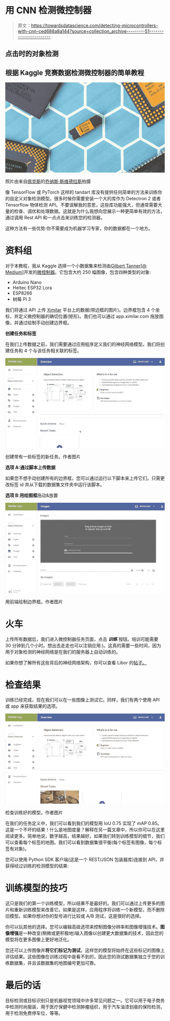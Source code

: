 # 用 CNN 检测微控制器

> 原文：<https://towardsdatascience.com/detecting-microcontrollers-with-cnn-ced688a8a144?source=collection_archive---------51----------------------->

## 点击时的对象检测

## 根据 Kaggle 竞赛数据检测微控制器的简单教程

![](img/e6f5f45f16648c1ffa1a23f70571f393.png)

照片由来自[佩克斯](https://www.pexels.com/photo/black-and-yellow-electronic-chip-785418/?utm_content=attributionCopyText&utm_medium=referral&utm_source=pexels)的[乔纳斯·斯维德拉斯](https://www.pexels.com/@jonas-svidras?utm_content=attributionCopyText&utm_medium=referral&utm_source=pexels)拍摄

像 TensorFlow 或 PyTorch 这样的 tandart 库没有提供任何简单的方法来训练你的自定义对象检测模型。很多时候你需要安装一个大的库作为 Detectron 2 或者 Tensorflow 物体检测 API。不要误解我的意思，这些库功能强大，但通常需要大量的检查、调优和处理数据。这就是为什么我想向您展示一种更简单有效的方法，通过调用 Rest API 和一点点击来训练您的检测器。

这种方法有一些优势:你不需要成为机器学习专家，你的数据都在一个地方。

# 资料组

对于本教程，我从 Kaggle 选择一个小数据集来检测由[Gilbert Tanner](https://gilberttanner.com/)[[@ Medium](https://towardsdatascience.com/@gilberttanner)]开发的[微控制器](https://www.kaggle.com/tannergi/microcontroller-detection)。它包含大约 250 幅图像，包含四种类型的对象:

*   Arduino Nano
*   Heltec ESP32 Lora
*   ESP8266
*   树莓 Pi 3

我们将通过 API 上传 [Ximilar](https://www.ximilar.com/) 平台上的数据(带边框的图片)。边界框包含 4 个坐标，并定义微控制器的确切位置(矩形)。我们也可以通过 app.ximilar.com 拖放图像，并通过绘制手动创建边界框。

**创建任务和标签**

在我们上传数据之前，我们需要通过应用程序定义我们的神经网络模型。我们将创建任务和 4 个与该任务相关联的标签。

![](img/d2390b0185872105468c89afd7dbb0e8.png)

创建带有一些标签的新任务。作者图片

**选项 A:通过脚本上传数据**

如果您不想手动创建所有的边界框，您可以通过运行以下脚本来上传它们。只需更改标签 id 并从下载的数据集文件夹中运行该脚本。

**选项 B:用绘图框**拖动&放置

![](img/3900edd898bda65c39a0b98b80bf49d2.png)

用前端绘制边界框。作者图片

# 火车

上传所有数据后，我们进入微控制器任务页面，点击 ***训练*** 按钮。培训可能需要 30 分钟到几个小时。想出去走走也可以注销应用:)。这真的需要一些时间，因为用于对象检测的神经网络是在我们的服务器上自动训练的。

如果你想了解所有这些背后的神经网络架构，你可以查看 Libor 的[帖子。](/new-approaches-to-object-detection-f5cbc925e00e)

# 检查结果

训练已经完成，现在我们可以在一些图像上测试它。同样，我们有两个使用 API 或 app 来获取结果的选项。

![](img/221f8a078e2020c765202f03a2fe10d0.png)

检查训练好的模型。作者图片

在我们的任务定义中，我们可以看到我们的模型用 IoU 0.75 实现了 mAP 0.85。这是一个不坏的结果！什么是地图度量？解释在另一篇文章中，所以你可以在这里阅读更多。简单地说，数字越高，结果越好。如果我们转到训练模型的细节，我们可以查看每个标签的地图。我们可以看到数据集很平衡(每个标签有图像，每个标签有对象)。

您可以使用 Python SDK 客户端(这是一个 REST/JSON 包装器库)连接到 API，并获得经过训练的检测模型的结果:

# 训练模型的技巧

这只是我们的第一个训练模型，所以结果不是最好的。我们可以通过上传更多的图片和重新训练模型来改善它。如果是这样，应用程序将训练一个新模型，而不删除旧模型。如果你想对你的型号进行比较或 A/B 测试，这是很好的选择。

你可以玩其他的选择。您可以编辑高级选项来控制图像分辨率和图像增强技术。**图像增强**是一种改变(稍微或更积极地)输入图像以创建更大数据集的技术，因此您的模型将在更多图像上更好地泛化。

您还可以上传图像并**将它们标记为测试**，这样您的模型将始终在这些标记的图像上评估结果。这些图像在训练过程中是看不到的，因此您的测试数据集独立于您的训练数据集，并且该数据集的地图编号更加可靠。

# 最后的话

目标检测或目标识别只是机器视觉领域中许多常见问题之一。它可以用于电子商务中检测时尚服装，用于医疗保健中检测肿瘤组织，用于汽车油漆划痕的保险检测，用于检测免费停车位，等等。